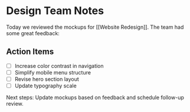 # Design Team Notes

Today we reviewed the mockups for [[Website Redesign]]. The team had some great feedback:

## Action Items
- [ ] Increase color contrast in navigation
- [ ] Simplify mobile menu structure
- [ ] Revise hero section layout
- [ ] Update typography scale

Next steps: Update mockups based on feedback and schedule follow-up review.
